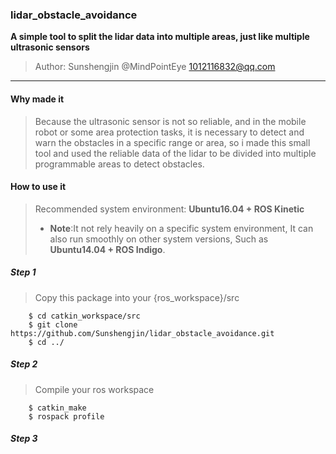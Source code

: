 ### lidar_obstacle_avoidance

**A simple tool to split the lidar data into multiple areas, just like multiple ultrasonic sensors** 
>Author: Sunshengjin @MindPointEye
1012116832@qq.com

---

####  Why made it 
>Because the ultrasonic sensor is not so reliable, and in the mobile robot or some area protection tasks, it is necessary to detect and warn the obstacles in a specific range or area, so i made this small tool and used the reliable data of the lidar to be divided into multiple programmable areas to detect obstacles.

#### How to use it 
>Recommended system environment: **Ubuntu16.04 + ROS Kinetic**
>+ **Note**:It not rely heavily on a specific system environment, It can also run smoothly on other system versions, Such as **Ubuntu14.04 + ROS Indigo**.
##### Step 1
> Copy this package into your {ros_workspace}/src
```
    $ cd catkin_workspace/src
    $ git clone https://github.com/Sunshengjin/lidar_obstacle_avoidance.git
    $ cd ../
```
##### Step 2
>Compile your ros workspace
```
    $ catkin_make
    $ rospack profile
```
##### Step 3




